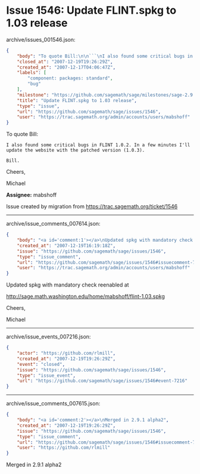 # Issue 1546: Update FLINT.spkg to 1.03 release

archive/issues_001546.json:
```json
{
    "body": "To quote Bill:\n\n```\nI also found some critical bugs in FLINT 1.0.2. In a few minutes I'll \nupdate the website with the patched version (1.0.3).\n\nBill.\n```\n\nCheers,\n\nMichael\n\n**Assignee:** mabshoff\n\nIssue created by migration from https://trac.sagemath.org/ticket/1546\n\n",
    "closed_at": "2007-12-19T19:26:29Z",
    "created_at": "2007-12-17T04:06:47Z",
    "labels": [
        "component: packages: standard",
        "bug"
    ],
    "milestone": "https://github.com/sagemath/sage/milestones/sage-2.9.1",
    "title": "Update FLINT.spkg to 1.03 release",
    "type": "issue",
    "url": "https://github.com/sagemath/sage/issues/1546",
    "user": "https://trac.sagemath.org/admin/accounts/users/mabshoff"
}
```
To quote Bill:

```
I also found some critical bugs in FLINT 1.0.2. In a few minutes I'll 
update the website with the patched version (1.0.3).

Bill.
```

Cheers,

Michael

**Assignee:** mabshoff

Issue created by migration from https://trac.sagemath.org/ticket/1546





---

archive/issue_comments_007614.json:
```json
{
    "body": "<a id='comment:1'></a>\nUpdated spkg with mandatory check reenabled at\n\nhttp://sage.math.washington.edu/home/mabshoff/flint-1.03.spkg\n\nCheers,\n\nMichael",
    "created_at": "2007-12-19T16:19:18Z",
    "issue": "https://github.com/sagemath/sage/issues/1546",
    "type": "issue_comment",
    "url": "https://github.com/sagemath/sage/issues/1546#issuecomment-7614",
    "user": "https://trac.sagemath.org/admin/accounts/users/mabshoff"
}
```

<a id='comment:1'></a>
Updated spkg with mandatory check reenabled at

http://sage.math.washington.edu/home/mabshoff/flint-1.03.spkg

Cheers,

Michael



---

archive/issue_events_007216.json:
```json
{
    "actor": "https://github.com/rlmill",
    "created_at": "2007-12-19T19:26:29Z",
    "event": "closed",
    "issue": "https://github.com/sagemath/sage/issues/1546",
    "type": "issue_event",
    "url": "https://github.com/sagemath/sage/issues/1546#event-7216"
}
```



---

archive/issue_comments_007615.json:
```json
{
    "body": "<a id='comment:2'></a>\nMerged in 2.9.1 alpha2",
    "created_at": "2007-12-19T19:26:29Z",
    "issue": "https://github.com/sagemath/sage/issues/1546",
    "type": "issue_comment",
    "url": "https://github.com/sagemath/sage/issues/1546#issuecomment-7615",
    "user": "https://github.com/rlmill"
}
```

<a id='comment:2'></a>
Merged in 2.9.1 alpha2
